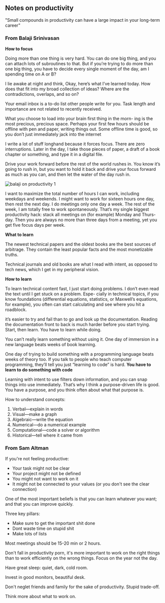 
## Notes on productivity

"Small compounds in productivity can have a large impact in your long-term career"

### From Balaji Srinivasan

**How to focus**

Doing more than one thing is very hard. You can do one big thing, and you can attach lots of subroutines to that. But if you’re trying to do more than one big thing, you have to decide every single moment of the day, am I spending time on A or B?

I lie awake at night and think, Okay, here’s what I’ve learned today. How does that fit into my broad collection of ideas? Where are the contradictions, overlaps, and so on? 

Your email inbox is a to-do list other people write for you. Task length and importance are not related to recently received.

What you choose to load into your brain first thing in the morn- ing is the most precious, precious space. Perhaps your first few hours should be offline with pen and paper, writing things out. Some offline time is good, so you don’t just immediately jack into the internet

I write a lot of stuff longhand because it forces focus. There are zero interruptions. Later in the day, I take those pieces of paper, a draft of a book chapter or something, and type it in a digital file.

Drive your work forward before the rest of the world rushes in. You know it’s going to rush in, but you want to hold it back and drive your focus forward as much as you can, and then let the water of the day rush in.

![balaji on productivity 1](../media/img/balaji_1.png)

I want to maximize the total number of hours I can work, including weekdays and weekends. I might want to work for sixteen hours one day, then rest the next day. I do meetings only one day a week. The rest of the week, I am totally free to work spontaneously. That’s my single biggest productivity hack: stack all meetings on (for example) Monday and Thurs- day. Then you are always no more than three days from a meeting, yet you get five focus days per week.

**What to learn**

The newest technical papers and the oldest books are the best sources of arbitrage. They contain the least popular facts and the most monetizable truths.

Technical journals and old books are what I read with intent, as opposed to tech news, which I get in my peripheral vision.

**How to learn**

To learn technical content fast, I just start doing problems. I don’t even read the text until I get stuck on a problem. Espe- cially in technical topics, if you know foundations (differential equations, statistics, or Maxwell’s equations, for example), you often can start calculating and see where you hit a roadblock.

it’s easier to try and fail than to go and look up the documentation. Reading the documentation front to back is much harder before you start trying. Start, then learn. You have to learn while doing.

You can’t really learn something without using it. One day of immersion in a new language beats weeks of book learning.

One day of trying to build something with a programming language beats weeks of theory too. If you talk to people who teach computer programming, they’ll tell you just “learning to code” is hard. **You have to learn to do something with code**

Learning with intent to use filters down information, and you can snap things into use immediately. That’s why I think a purpose-driven life is good. You have a purpose, and you think often about what that purpose is.

How to understand concepts:
1. Verbal—explain in words
2. Visual—make a graph
3. Algebraic—write the equation
4. Numerical—do a numerical example
5. Computational—code a solver or algorithm
6. Historical—tell where it came from

### From Sam Altman

If you're not feeling productive:
- Your task might not be clear
- Your project might not be defined
- You might not want to work on it
- It might not be connected to your values (or you don't see the clear connection)

One of the most important beliefs is that you can learn whatever you want; and that you can improve quickly.

Three key pillars:
- Make sure to get the important shit done
- Dont waste time on stupid shit
- Make lots of lists

Most meetings should be 15-20 min or 2 hours.

Don't fall in productivity porn, it's more important to work on the right things than to work efficiently on the wrong things. Focus on the year not the day.

Have great sleep: quiet, dark, cold room.

Invest in good monitors, beautiful desk.

Don't neglet friends and family for the sake of productivity. Stupid trade-off.

Think more about what to work on.